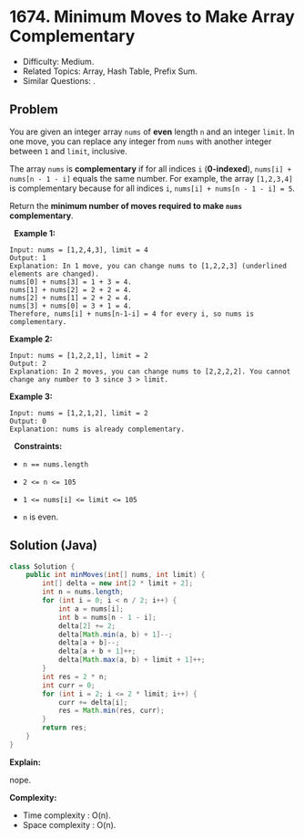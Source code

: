 # 1674. Minimum Moves to Make Array Complementary

- Difficulty: Medium.
- Related Topics: Array, Hash Table, Prefix Sum.
- Similar Questions: .

## Problem

You are given an integer array ```nums``` of **even** length ```n``` and an integer ```limit```. In one move, you can replace any integer from ```nums``` with another integer between ```1``` and ```limit```, inclusive.

The array ```nums``` is **complementary** if for all indices ```i``` (**0-indexed**), ```nums[i] + nums[n - 1 - i]``` equals the same number. For example, the array ```[1,2,3,4]``` is complementary because for all indices ```i```, ```nums[i] + nums[n - 1 - i] = 5```.

Return the ****minimum** number of moves required to make **```nums```** **complementary****.

 
**Example 1:**

```
Input: nums = [1,2,4,3], limit = 4
Output: 1
Explanation: In 1 move, you can change nums to [1,2,2,3] (underlined elements are changed).
nums[0] + nums[3] = 1 + 3 = 4.
nums[1] + nums[2] = 2 + 2 = 4.
nums[2] + nums[1] = 2 + 2 = 4.
nums[3] + nums[0] = 3 + 1 = 4.
Therefore, nums[i] + nums[n-1-i] = 4 for every i, so nums is complementary.
```

**Example 2:**

```
Input: nums = [1,2,2,1], limit = 2
Output: 2
Explanation: In 2 moves, you can change nums to [2,2,2,2]. You cannot change any number to 3 since 3 > limit.
```

**Example 3:**

```
Input: nums = [1,2,1,2], limit = 2
Output: 0
Explanation: nums is already complementary.
```

 
**Constraints:**


	
- ```n == nums.length```
	
- ```2 <= n <= 105```
	
- ```1 <= nums[i] <= limit <= 105```
	
- ```n``` is even.



## Solution (Java)

```java
class Solution {
    public int minMoves(int[] nums, int limit) {
        int[] delta = new int[2 * limit + 2];
        int n = nums.length;
        for (int i = 0; i < n / 2; i++) {
            int a = nums[i];
            int b = nums[n - 1 - i];
            delta[2] += 2;
            delta[Math.min(a, b) + 1]--;
            delta[a + b]--;
            delta[a + b + 1]++;
            delta[Math.max(a, b) + limit + 1]++;
        }
        int res = 2 * n;
        int curr = 0;
        for (int i = 2; i <= 2 * limit; i++) {
            curr += delta[i];
            res = Math.min(res, curr);
        }
        return res;
    }
}
```

**Explain:**

nope.

**Complexity:**

* Time complexity : O(n).
* Space complexity : O(n).
